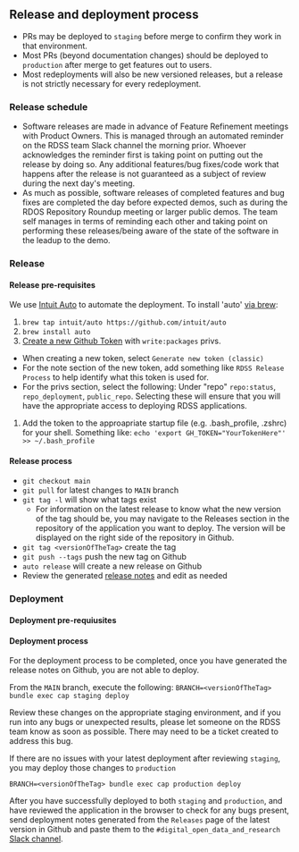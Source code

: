 ## Release and deployment process

- PRs may be deployed to `staging` before merge to confirm they work in that environment.
- Most PRs (beyond documentation changes) should be deployed to `production` after merge to get features out to users.
- Most redeployments will also be new versioned releases, but a release is not strictly necessary for every redeployment.

### Release schedule

- Software releases are made in advance of Feature Refinement meetings with Product Owners.  This is managed through an automated reminder on the RDSS team Slack channel the morning prior.  Whoever acknowledges the reminder first is taking point on putting out the release by doing so.  Any additional features/bug fixes/code work that happens after the release is not guaranteed as a subject of review during the next day's meeting. 
- As much as possible, software releases of completed features and bug fixes are completed the day before expected demos, such as during the RDOS Repository Roundup meeting or larger public demos.  The team self manages in terms of reminding each other and taking point on performing these releases/being aware of the state of the software in the leadup to the demo.

### Release

#### Release pre-requisites

We use [Intuit Auto](https://intuit.github.io/auto/) to automate the deployment. To install 'auto' [via brew](https://intuit.github.io/auto/docs/configuration/non-npm):

1. `brew tap intuit/auto https://github.com/intuit/auto`
1. `brew install auto`
1. [Create a new Github Token](https://github.com/settings/tokens) with `write:packages` privs.
- When creating a new token, select `Generate new token (classic)`
- For the note section of the new token, add something like `RDSS Release Process` to help identify what this token is used for. 
- For the privs section, select the following: Under "repo" `repo:status`, `repo_deployment`, `public_repo`. Selecting these will ensure that you will have the appropriate access to deploying RDSS applications.
1. Add the token to the approapriate startup file (e.g. .bash_profile, .zshrc) for your shell. Something like: `echo 'export GH_TOKEN="YourTokenHere"' >> ~/.bash_profile`

#### Release process

- `git checkout main`
- `git pull` for latest changes to `MAIN` branch
- `git tag -l` will show what tags exist
    - For information on the latest release to know what the new version of the tag should be, you may navigate to the Releases section in the repository of the application you want to deploy. The version will be displayed on the right side of the repository in Github. 
- `git tag <versionOfTheTag>` create the tag
- `git push --tags` push the new tag on Github
- `auto release` will create a new release on Github
- Review the generated [release notes](https://github.com/pulibrary/pdc_describe/releases) and edit as needed

### Deployment

#### Deployment pre-requiusites

#### Deployment process

For the deployment process to be completed, once you have generated the release notes on Github, you are not able to deploy. 

From the `MAIN` branch, execute the following: `BRANCH=<versionOfTheTag> bundle exec cap staging deploy`

Review these changes on the appropriate staging environment, and if you run into any bugs or unexpected results, please let someone on the RDSS team know as soon as possible. There may need to be a ticket created to address this bug. 

If there are no issues with your latest deployment after reviewing `staging`, you may deploy those changes to `production`

`BRANCH=<versionOfTheTag> bundle exec cap production deploy`

After you have successfully deployed to both `staging` and `production`, and have reviewed the application in the browser to check for any bugs present, send deployment notes generated from the `Releases` page of the latest version in Github and paste them to the `#digital_open_data_and_research` [Slack channel](https://pulibrary.slack.com/archives/C01555TP6HE). 
